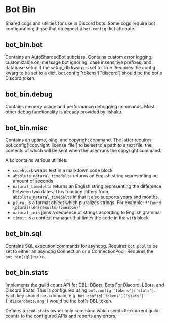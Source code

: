 # Bot Bin
Shared cogs and utilities for use in Discord bots.
Some cogs require bot configuration; those that do expect a `bot.config` dict attribute.

## bot_bin.bot

Contains an AutoShardedBot subclass. Contains custom error logging, customizable on_message bot ignoring,
case insensitive prefixes, and database setup if the setup_db kwarg is set to True. Requires the config kwarg
to be set to a dict. bot.config['tokens']['discord'] should be the bot's Discord token.

## bot_bin.debug

Contains memory usage and performance debugging commands. Most other debug functionality is already provided
by [jishaku](https://pypi.org/project/jishaku/).

## bot_bin.misc

Contains an uptime, ping, and copyright command. The latter requires bot.config['copyright_license_file'] to be
set to a path to a text file, the contents of which will be sent when the user runs the copyright command.

Also contains various utilities:
- `codeblock` wraps text in a markdown code block
- `absolute_natural_timedelta` returns an English string representing an amount of seconds
- `natural_timedelta` returns an English string representing the difference between two dates.
  This function differs from `absolute_natural_timedelta` in that it also supports years and months.
- `plural` is a format object which pluralizes strings. For example: `f'Found {plural(len(results)):weapon}'`
- `natural_join` joins a sequence of strings according to English grammar
- `timeit` is a context manager that times the code in the `with` block

## bot_bin.sql

Contains SQL execution commands for asyncpg.
Requires `bot.pool` to be set to either an asyncpg Connection or a ConnectionPool.
Requires the `bot_bin[sql]` extra.

## bot_bin.stats

Implements the guild count API for DBL, DBots, Bots For Discord, LBots, and Discord Boats.
This is configured using `bot.config['tokens']['stats']`.
Each key should be a domain, e.g. `bot.config['tokens']['stats']['discordbots.org']` would be the bot's DBL token.

Defines a `send-stats` owner only command which sends the current guild counts to the configured APIs
and reports any errors.
